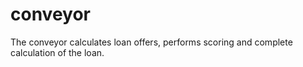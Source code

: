 # conveyor
The conveyor calculates loan offers, performs scoring and complete calculation of the loan.
